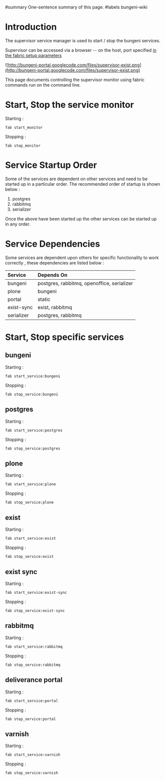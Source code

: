 ﻿#summary One-sentence summary of this page.
#labels bungeni-wiki

# Introduction

The supervisor service manager is used to start / stop the bungeni services.

Supervisor can be accessed via a browser -- on the host, port specified [in the fabric setup parameters](http://code.google.com/p/bungeni-portal/wiki/HowTo_ConfigureFabricIni#supervisor_host_,_supervisor_port)

![http://bungeni-portal.googlecode.com/files/supervisor-exist.png](http://bungeni-portal.googlecode.com/files/supervisor-exist.png)

This page documents controlling the supervisor monitor using fabric commands run on the command line.

# Start, Stop the service monitor

Starting :

```
fab start_monitor
```

Stopping :

```
fab stop_monitor
```

# Service Startup Order

Some of the services are dependent on other services and need to be started up in a particular order. The recommended order of startup is shown below :

  1. postgres
  1. rabbitmq
  1. serializer

Once the above have been started up the other services can be started up in any order.

# Service Dependencies

Some services are dependent upon others for specific functionality to work correctly , these dependencies are listed below :

|Service | Depends On|
|:-------|:----------|
|bungeni | postgres, rabbitmq, openoffice, serializer |
|plone   | bungeni   |
|portal  | static    |
|exist-sync | exist, rabbitmq|
|serializer | postgres, rabbitmq |


# Start, Stop specific services

## bungeni

Starting :

```
fab start_service:bungeni
```

Stopping :

```
fab stop_service:bungeni
```

## postgres

Starting :

```
fab start_service:postgres
```

Stopping :

```
fab stop_service:postgres
```

## plone

Starting :

```
fab start_service:plone
```

Stopping :

```
fab stop_service:plone
```

## exist

Starting :

```
fab start_service:exist
```

Stopping :

```
fab stop_service:exist
```

## exist sync

Starting :

```
fab start_service:exist-sync
```

Stopping :

```
fab stop_service:exist-sync
```

## rabbitmq

Starting :

```
fab start_service:rabbitmq
```

Stopping :

```
fab stop_service:rabbitmq
```

## deliverance portal

Starting :

```
fab start_service:portal
```

Stopping :

```
fab stop_service:portal
```

## varnish

Starting :

```
fab start_service:varnish
```

Stopping :

```
fab stop_service:varnish
```